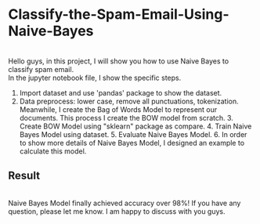 # Classify-the-Spam-Email-Using-Naive-Bayes
<br/>Hello guys, in this project, I will show you how to use Naive Bayes to classify spam email. 
<br/>In the jupyter notebook file, I show the specific steps.
1. Import dataset and use 'pandas' package to show the dataset.
2. Data preprocess: lower case, remove all punctuations, tokenization. Meanwhile, I create the Bag of Words Model to represent our documents. This process I create the BOW model from scratch.
   3. Create BOW Model using "sklearn" package as compare.
   4. Train Naive Bayes Model using dataset.
   5. Evaluate Naive Bayes Model.
   6. In order to show more details of Naive Bayes Model, I designed an example to calculate this model.
   
## Result
<br/> Naive Bayes Model finally achieved accuracy over 98%! If you have any question, please let me know. I am happy to discuss with you guys. 

